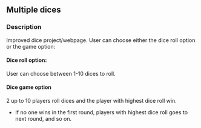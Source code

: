 ## Multiple dices

### Description
Improved dice project/webpage. 
User can choose either the dice roll option or the game option:

#### Dice roll option:
User can choose between 1-10 dices to roll. 

#### Dice game option
2 up to 10 players roll dices and the player with highest dice roll win. 
- If no one wins in the first round, players with highest dice roll goes to next round, and so on.



